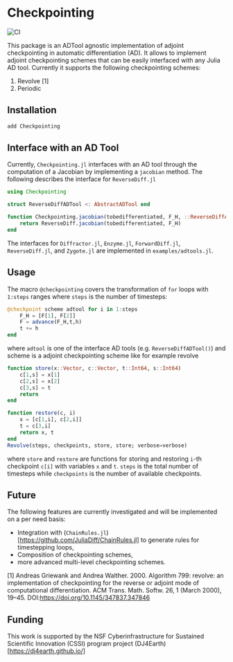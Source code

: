 # Checkpointing

![CI](https://github.com/Argonne-National-Laboratory/Checkpointing.jl/workflows/Run%20tests/badge.svg?branch=main)

This package is an ADTool agnostic implementation of adjoint checkpointing in automatic differentiation (AD). It allows to implement adjoint checkpointing schemes that can be easily interfaced with any Julia AD tool. Currently it supports the following checkpointing schemes:

1. Revolve [1] 
2. Periodic

## Installation

```julia
add Checkpointing
```

## Interface with an AD Tool

Currently, `Checkpointing.jl` interfaces with an AD tool through the computation of a Jacobian by implementing a `jacobian` method. The following describes the interface for `ReverseDiff.jl`

```julia
using Checkpointing

struct ReverseDiffADTool <: AbstractADTool end

function Checkpointing.jacobian(tobedifferentiated, F_H, ::ReverseDiffADTool)
    return ReverseDiff.jacobian(tobedifferentiated, F_H)
end
```
The interfaces for `Diffractor.jl`, `Enzyme.jl`, `ForwardDiff.jl`, `ReverseDiff.jl`, and `Zygote.jl` are implemented in `examples/adtools.jl`.

## Usage

The macro `@checkpointing` covers the transformation of `for` loops with `1:steps` ranges where `steps` is the number of timesteps:

```julia
@checkpoint scheme adtool for i in 1:steps
    F_H = [F[1], F[2]]
    F = advance(F_H,t,h)
    t += h
end
```

where `adtool` is one of the interface AD tools (e.g. `ReverseDiffADTool()`) and scheme is a adjoint checkpointing scheme like for example revolve
```julia
function store(x::Vector, c::Vector, t::Int64, s::Int64)
    c[1,s] = x[1]
    c[2,s] = x[2]
    c[3,s] = t
    return
end

function restore(c, i)
    x = [c[1,i], c[2,i]]
    t = c[3,i]
    return x, t
end
Revolve(steps, checkpoints, store, store; verbose=verbose)
```
where `store` and `restore` are functions for storing and restoring `i`-th checkpoint `c[i]` with variables `x` and `t`. `steps` is the total number of timesteps while `checkpoints` is the number of available checkpoints.

## Future

The following features are currently investigated and will be implemented on a per need basis:

* Integration with (`ChainRules.jl`)[https://github.com/JuliaDiff/ChainRules.jl] to generate rules for timestepping loops,
* Composition of checkpointing schemes,
* more advanced multi-level checkpointing schemes.

[1] Andreas Griewank and Andrea Walther. 2000. Algorithm 799: revolve: an implementation of checkpointing for the reverse or adjoint mode of computational differentiation. ACM Trans. Math. Softw. 26, 1 (March 2000), 19–45. DOI:https://doi.org/10.1145/347837.347846

## Funding

This work is supported by the NSF Cyberinfrastructure for Sustained Scientific Innovation (CSSI) program project (DJ4Earth)[https://dj4earth.github.io/]

